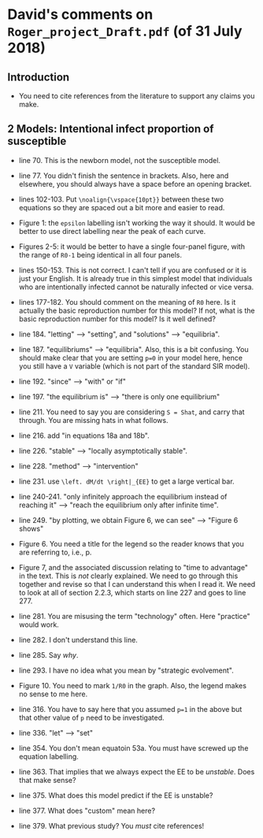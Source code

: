# David's comments on `Roger_project_Draft.pdf` (of 31 July 2018)

## Introduction

- You need to cite references from the literature to support any claims you make.

## 2 Models: Intentional infect proportion of susceptible

- line 70.  This is the newborn model, not the susceptible model.

- line 77.  You didn't finish the sentence in brackets.  Also, here and elsewhere, you should always have a space before an opening bracket.

- lines 102-103.  Put `\noalign{\vspace{10pt}}` between these two equations so they are spaced out a bit more and easier to read.

- Figure 1: the `epsilon` labelling isn't working the way it should.  It would be better to use direct labelling near the peak of each curve.

- Figures 2-5: it would be better to have a single four-panel figure, with the range of `R0-1` being identical in all four panels.

- lines 150-153.  This is not correct.  I can't tell if you are confused or it is just your English.  It is already true in this simplest model that individuals who are intentionally infected cannot be naturally infected or vice versa.

- lines 177-182.  You should comment on the meaning of `R0` here.  Is it actually the basic reproduction number for this model?  If not, what is the basic reproduction number for this model?  Is it well defined?

- line 184.  "letting" --> "setting", and "solutions" --> "equilibria".

- line 187.  "equilibriums" --> "equilibria".  Also, this is a bit confusing.  You should make clear that you are setting `p=0` in your model here, hence you still have a `V` variable (which is not part of the standard SIR model).

- line 192.  "since" --> "with" or "if"

- line 197.  "the equilibrium is" --> "there is only one equilibrium"

- line 211.  You need to say you are considering `S = Shat`, and carry that through.  You are missing hats in what follows.

- line 216.  add "in equations 18a and 18b".

- line 226.  "stable" --> "locally asymptotically stable".

- line 228.  "method" --> "intervention"

- line 231.  use `\left. dM/dt \right|_{EE}` to get a large vertical bar.

- line 240-241.  "only infinitely approach the equilibrium instead of reaching it"  --> "reach the equilibrium only after infinite time".

- line 249.  "by plotting, we obtain Figure 6, we can see" --> "Figure 6 shows"

- Figure 6.  You need a title for the legend so the reader knows that you are referring to, i.e., p.

- Figure 7, and the associated discussion relating to "time to advantage" in the text.  This is _not_ clearly explained.  We need to go through this together and revise so that I can understand this when I read it.  We need to look at all of section 2.2.3, which starts on line 227 and goes to line 277.

- line 281.  You are misusing the term "technology" often.  Here "practice" would work.

- line 282.   I don't understand this line.

- line 285.  Say _why_.

- line 293.  I have no idea what you mean by "strategic evolvement".

- Figure 10.  You need to mark `1/R0` in the graph.
Also, the legend makes no sense to me here.

- line 316.  You have to say here that you assumed `p=1` in the above but that other value of `p` need to be investigated.

- line 336.  "let" --> "set"

- line 354.  You don't mean equatoin 53a.  You must have screwed up the equation labelling.

- line 363.  That implies that we always expect the EE to be _unstable_.  Does that make sense?

- line 375.  What does this model predict if the EE is unstable?

- line 377.  What does "custom" mean here?

- line 379.  What previous study?  You _must_ cite references!


